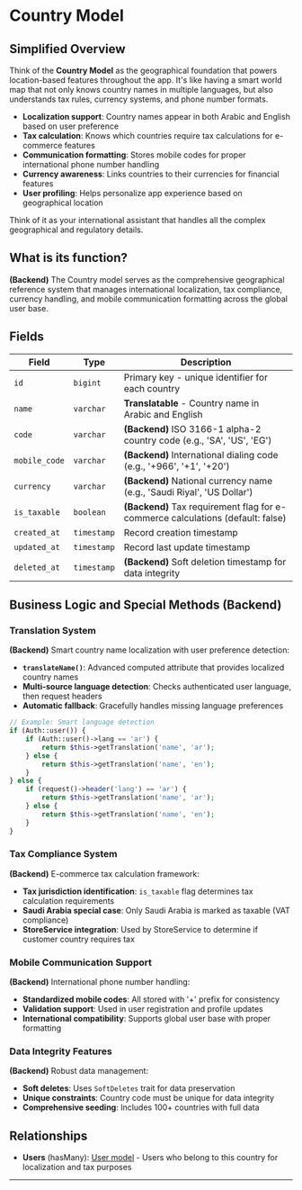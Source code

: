# Country Model

## Simplified Overview

Think of the **Country Model** as the geographical foundation that powers location-based features throughout the app. It's like having a smart world map that not only knows country names in multiple languages, but also understands tax rules, currency systems, and phone number formats.

- **Localization support**: Country names appear in both Arabic and English based on user preference
- **Tax calculation**: Knows which countries require tax calculations for e-commerce features
- **Communication formatting**: Stores mobile codes for proper international phone number handling
- **Currency awareness**: Links countries to their currencies for financial features
- **User profiling**: Helps personalize app experience based on geographical location

Think of it as your international assistant that handles all the complex geographical and regulatory details.

## What is its function?

**(Backend)** The Country model serves as the comprehensive geographical reference system that manages international localization, tax compliance, currency handling, and mobile communication formatting across the global user base.

## Fields

| Field         | Type        | Description                                                                      |
|---------------|-------------|----------------------------------------------------------------------------------|
| `id`          | `bigint`    | Primary key - unique identifier for each country                                 |
| `name`        | `varchar`   | **Translatable** - Country name in Arabic and English                           |
| `code`        | `varchar`   | **(Backend)** ISO 3166-1 alpha-2 country code (e.g., 'SA', 'US', 'EG')        |
| `mobile_code` | `varchar`   | **(Backend)** International dialing code (e.g., '+966', '+1', '+20')           |
| `currency`    | `varchar`   | **(Backend)** National currency name (e.g., 'Saudi Riyal', 'US Dollar')        |
| `is_taxable`  | `boolean`   | **(Backend)** Tax requirement flag for e-commerce calculations (default: false) |
| `created_at`  | `timestamp` | Record creation timestamp                                                        |
| `updated_at`  | `timestamp` | Record last update timestamp                                                     |
| `deleted_at`  | `timestamp` | **(Backend)** Soft deletion timestamp for data integrity                        |

## Business Logic and Special Methods (Backend)

### Translation System

**(Backend)** Smart country name localization with user preference detection:

- **`translateName()`**: Advanced computed attribute that provides localized country names
- **Multi-source language detection**: Checks authenticated user language, then request headers
- **Automatic fallback**: Gracefully handles missing language preferences

```php
// Example: Smart language detection
if (Auth::user()) {
    if (Auth::user()->lang == 'ar') {
        return $this->getTranslation('name', 'ar');
    } else {
        return $this->getTranslation('name', 'en');
    }
} else {
    if (request()->header('lang') == 'ar') {
        return $this->getTranslation('name', 'ar');
    } else {
        return $this->getTranslation('name', 'en');
    }
}
```

### Tax Compliance System

**(Backend)** E-commerce tax calculation framework:

- **Tax jurisdiction identification**: `is_taxable` flag determines tax calculation requirements
- **Saudi Arabia special case**: Only Saudi Arabia is marked as taxable (VAT compliance)
- **StoreService integration**: Used by StoreService to determine if customer country requires tax

### Mobile Communication Support

**(Backend)** International phone number handling:

- **Standardized mobile codes**: All stored with '+' prefix for consistency
- **Validation support**: Used in user registration and profile updates
- **International compatibility**: Supports global user base with proper formatting

### Data Integrity Features

**(Backend)** Robust data management:

- **Soft deletes**: Uses `SoftDeletes` trait for data preservation
- **Unique constraints**: Country code must be unique for data integrity
- **Comprehensive seeding**: Includes 100+ countries with full data

## Relationships

- **Users** (hasMany): [User model](./User.md) - Users who belong to this country for localization and tax purposes

---